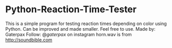 # Python-Reaction-Time-Tester
This is a simple program for testing reaction times depending on color using Python. Can be improved and made smaller. Feel free to use.
Made by: Gaterpax
Follow: @_gaterpax_ on instagram
horn.wav is from http://soundbible.com
